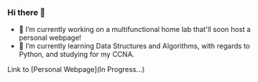 ### Hi there 👋

- 🔭 I’m currently working on a multifunctional home lab that'll soon host a personal webpage!
- 🌱 I’m currently learning Data Structures and Algorithms, with regards to Python, and studying for my CCNA.

Link to [Personal Webpage](In Progress...)
<!--
**DilpreetG/DilpreetG** is a ✨ _special_ ✨ repository because its `README.md` (this file) appears on your GitHub profile.

Here are some ideas to get you started:

- 🔭 I’m currently working on ...
- 🌱 I’m currently learning ...
- 👯 I’m looking to collaborate on ...
- 🤔 I’m looking for help with ...
- 💬 Ask me about ...
- 📫 How to reach me: ...
- 😄 Pronouns: ...
- ⚡ Fun fact: ...
-->
